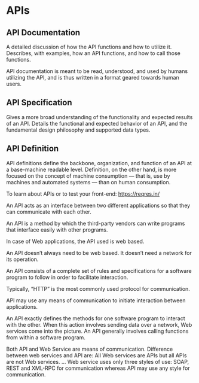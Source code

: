 # APIs

## API Documentation
A detailed discussion of how the API functions and how to utilize it. Describes, with examples, how an API functions, and how to call those functions.

API documentation is meant to be read, understood, and used by humans utilizing the API, and is thus written in a format geared towards human users.

## API Specification
Gives a more broad understanding of the functionality and expected results of an API. Details the functional and expected behavior of an API, and the fundamental design philosophy and supported data types.

## API Definition
API definitions define the backbone, organization, and function of an API at a base-machine readable level. Definition, on the other hand, is more focused on the concept of machine consumption — that is, use by machines and automated systems — than on human consumption.


To learn about APIs or to test your front-end:
https://reqres.in/

An API acts as an interface between two different applications so that they can communicate with each other.

An API is a method by which the third-party vendors can write programs that interface easily with other programs.

In case of Web applications, the API used is web based. 

An API doesn’t always need to be web based. It doesn’t need
a network for its operation.



An API consists of a complete set of rules and specifications for a software program to follow in order to facilitate interaction. 

Typically, “HTTP” is the most commonly used protocol for communication.

API may use any means of communication to initiate interaction between applications. 




An API exactly defines the methods for one software program to interact with the other. When this action involves sending data over a network, Web services come into the picture. An API generally involves calling functions from within a software program.




Both API and Web Service are means of communication. Difference between web services and API are: All Web services are APIs but all APIs are not Web services. ... Web service uses only three styles of use: SOAP, REST and XML-RPC for communication whereas API may use any style for communication.
